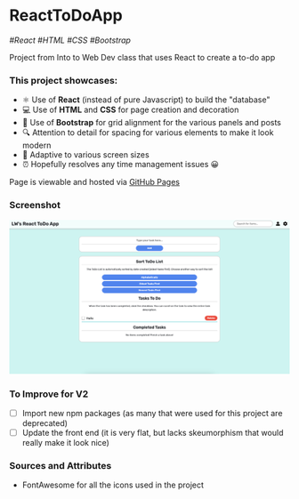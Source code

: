 # ReactToDoApp

_\#React \#HTML \#CSS \#Bootstrap_

Project from Into to Web Dev class that uses React to create a to-do app

### This project showcases: 
- ⚛️ Use of **React** (instead of pure Javascript) to build the "database"
- 💻 Use of **HTML** and **CSS** for page creation and decoration
- 🎉 Use of **Bootstrap** for grid alignment for the various panels and posts
- 🔍 Attention to detail for spacing for various elements to make it look modern
- 📱 Adaptive to various screen sizes
- ⏰ Hopefully resolves any time management issues 😀

Page is viewable and hosted via [GitHub Pages](https://leungwai.github.io/ReactToDoApp)

### Screenshot
![Screenshot of To-Do app created using React by leungwai](/screenshot.png)

### To Improve for V2
- [ ] Import new npm packages (as many that were used for this project are deprecated) 
- [ ] Update the front end (it is very flat, but lacks skeumorphism that would really make it look nice)

### Sources and Attributes
- FontAwesome for all the icons used in the project
